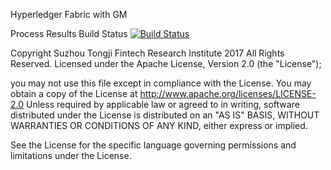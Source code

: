 
Hyperledger Fabric with GM 

Process Results Build Status [![Build Status](https://www.travis-ci.org/tjfoc/hyperledger-fabric-gm.svg?branch=master)](https://www.travis-ci.org/tjfoc/hyperledger-fabric-gm)

Copyright Suzhou Tongji Fintech Research Institute 2017 All Rights Reserved. Licensed under the Apache License, Version 2.0 (the "License");

you may not use this file except in compliance with the License. You may obtain a copy of the License at http://www.apache.org/licenses/LICENSE-2.0 Unless required by applicable law or agreed to in writing, software distributed under the License is distributed on an "AS IS" BASIS, WITHOUT WARRANTIES OR CONDITIONS OF ANY KIND, either express or implied.

See the License for the specific language governing permissions and limitations under the License.

